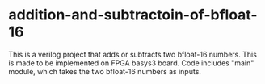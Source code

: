 # addition-and-subtractoin-of-bfloat-16
This is a verilog project that adds or subtracts two bfloat-16 numbers. This is made to be implemented on FPGA basys3 board.
Code includes "main" module, which takes the two bfloat-16 numbers as inputs.
